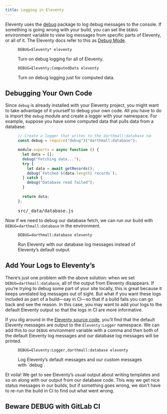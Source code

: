 ```yaml
---
title: Logging in Eleventy
---
```


Eleventy uses the [debug](https://www.npmjs.com/package/debug) package to log debug messages to the console. If something is going wrong with your build, you can set the `DEBUG` environment variable to view log messages from specific parts of Eleventy, or all of it. The Eleventy docs refer to this as [Debug Mode](https://www.11ty.dev/docs/debugging/).

<figure>

```
DEBUG=Eleventy* eleventy
```

<figcaption>Turn on debug logging for all of Eleventy.</figcaption>
</figure>

<figure>

```
DEBUG=Eleventy:ComputedData eleventy
```

<figcaption>Turn on debug logging just for computed data.</figcaption>
</figure>

## Debugging Your Own Code

Since `debug` is already installed with your Eleventy project, you might want to take advantage of it yourself to debug your own code. All you have to do is import the `debug` module and create a logger with your namespace. For example, suppose you have some computed data that pulls data from a database.

<figure>

```js
// Create a logger that writes to the darthmall:database namespace.
const debug = require("debug")("darthmall:database");

module.exports = async function () {
  let data = [];
  debug("Fetching data...");
  try {
    let data = await getRecords();
    debug(`Fetched ${data.length} records`);
  } catch {
    debug("Database read failed");
  }
  
  return data;
};
```

<figcaption><samp>src/_data/database.js</samp></figcaption>
</figure>

Now if we need to debug our database fetch, we can run our build with `DEBUG=darthmall:database` in the environment.

<figure>

```
DEBUG=darthmall:database eleventy
```

<figcaption>Run Eleventy with our database log messages instead of Eleventy’s default output.</figcaption>
</figure>

## Add Your Logs to Eleventy’s

There’s just one problem with the above solution: when we set `DEBUG=darthmall:database`, all of the output from Eleventy disappears. If you’re trying to debug some part of your site locally, this is great because it keeps unrelated log messages out of sight. But what if you want these logs included as part of a build—say in <abbr>CI</abbr>—so that if a build fails you can go back and see the reason. In this case, you may want to add your logs to the default Eleventy output so that the logs in CI are more informative.

If you dig around in the [Eleventy source code](https://github.com/11ty/eleventy/blob/e386ec5f70e08254284e76a41dcbc591762282c8/src/Util/ConsoleLogger.js#L2), you’ll find that the default Eleventy messages are output to the `Eleventy:Logger` namespace. We can add this to our `DEBUG` environment variable with a comma and then both of the default Eleventy log messages and our database log messages will be printed.

<figure>

```
DEBUG=Eleventy:Logger,darthmall:database eleventy
```

<figcaption>Log Eleventy’s default messages and our custom messages with `debug`.</figcaption>
</figure>

Et voila! We get to see Eleventy’s usual output about writing templates and so on along with our output from our database code. This way we get nice status messages in our builds, but if something goes wrong, we don’t have to re-run the build in CI to find out what went wrong.

## Beware DEBUG with GitLab CI

